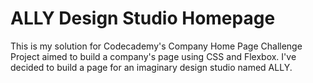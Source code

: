# ALLY Design Studio Homepage
 
 This is my solution for Codecademy's Company Home Page Challenge Project aimed to build a company's page using CSS and Flexbox. I've decided to build a page for an imaginary design studio named ALLY.
